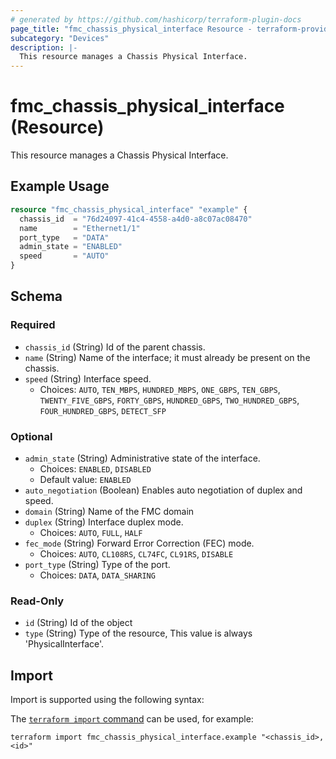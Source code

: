 ```yaml
---
# generated by https://github.com/hashicorp/terraform-plugin-docs
page_title: "fmc_chassis_physical_interface Resource - terraform-provider-fmc"
subcategory: "Devices"
description: |-
  This resource manages a Chassis Physical Interface.
---
```


# fmc_chassis_physical_interface (Resource)

This resource manages a Chassis Physical Interface.

## Example Usage

```terraform
resource "fmc_chassis_physical_interface" "example" {
  chassis_id  = "76d24097-41c4-4558-a4d0-a8c07ac08470"
  name        = "Ethernet1/1"
  port_type   = "DATA"
  admin_state = "ENABLED"
  speed       = "AUTO"
}
```

<!-- schema generated by tfplugindocs -->
## Schema

### Required

- `chassis_id` (String) Id of the parent chassis.
- `name` (String) Name of the interface; it must already be present on the chassis.
- `speed` (String) Interface speed.
  - Choices: `AUTO`, `TEN_MBPS`, `HUNDRED_MBPS`, `ONE_GBPS`, `TEN_GBPS`, `TWENTY_FIVE_GBPS`, `FORTY_GBPS`, `HUNDRED_GBPS`, `TWO_HUNDRED_GBPS`, `FOUR_HUNDRED_GBPS`, `DETECT_SFP`

### Optional

- `admin_state` (String) Administrative state of the interface.
  - Choices: `ENABLED`, `DISABLED`
  - Default value: `ENABLED`
- `auto_negotiation` (Boolean) Enables auto negotiation of duplex and speed.
- `domain` (String) Name of the FMC domain
- `duplex` (String) Interface duplex mode.
  - Choices: `AUTO`, `FULL`, `HALF`
- `fec_mode` (String) Forward Error Correction (FEC) mode.
  - Choices: `AUTO`, `CL108RS`, `CL74FC`, `CL91RS`, `DISABLE`
- `port_type` (String) Type of the port.
  - Choices: `DATA`, `DATA_SHARING`

### Read-Only

- `id` (String) Id of the object
- `type` (String) Type of the resource, This value is always 'PhysicalInterface'.

## Import

Import is supported using the following syntax:

The [`terraform import` command](https://developer.hashicorp.com/terraform/cli/commands/import) can be used, for example:

```shell
terraform import fmc_chassis_physical_interface.example "<chassis_id>,<id>"
```
